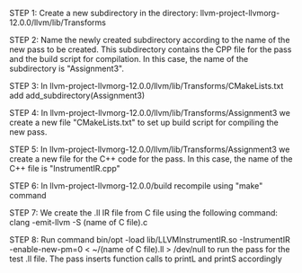 STEP 1: 
    Create a new subdirectory in the directory: 
        llvm-project-llvmorg-12.0.0/llvm/lib/Transforms 

STEP 2:
    Name the newly created subdirectory according to the name of the new pass to be created. This subdirectory contains the CPP file for the pass and the build script for compilation.
    In this case, the name of the subdirectory is "Assignment3".

STEP 3:
    In llvm-project-llvmorg-12.0.0/llvm/lib/Transforms/CMakeLists.txt add 
        add_subdirectory(Assignment3)

STEP 4:
    In llvm-project-llvmorg-12.0.0/llvm/lib/Transforms/Assignment3 we create a new file "CMakeLists.txt" to set up build script for compiling the new pass.

STEP 5:
    In llvm-project-llvmorg-12.0.0/llvm/lib/Transforms/Assignment3 we create a new file for the C++ code for the pass. In this case, the name of the C++ file is "InstrumentIR.cpp"

STEP 6:
    In llvm-project-llvmorg-12.0.0/build recompile using "make" command

STEP 7:
    We create the .ll IR file from C file using the following command:
          clang -emit-llvm -S (name of C file).c

STEP 8:
    Run command bin/opt -load lib/LLVMInstrumentIR.so -InstrumentIR -enable-new-pm=0 < ~/(name of C file).ll > /dev/null to run the pass for the test .ll file.
    The pass inserts function calls to printL and printS accordingly

